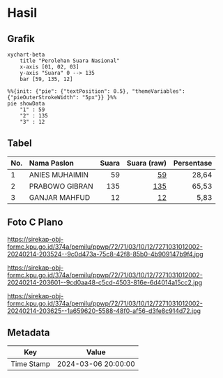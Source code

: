 # Hasil

## Grafik

```mermaid
xychart-beta
    title "Perolehan Suara Nasional"
    x-axis [01, 02, 03]
    y-axis "Suara" 0 --> 135
    bar [59, 135, 12]
```

```mermaid
%%{init: {"pie": {"textPosition": 0.5}, "themeVariables": {"pieOuterStrokeWidth": "5px"}} }%%
pie showData
    "1" : 59
    "2" : 135
    "3" : 12
```

## Tabel

| No. | Nama Paslon    | Suara | Suara (raw) | Persentase |
|:--- |:-------------- | -----:| -----------:| ----------:|
| 1   | ANIES MUHAIMIN | 59    | [59][p-1]   | 28,64      |
| 2   | PRABOWO GIBRAN | 135   | [135][p-2]  | 65,53      |
| 3   | GANJAR MAHFUD  | 12    | [12][p-3]   | 5,83       |


[p-1]: https://github.com/gigit-pemilu/pemilu-2024/blob/main/pilpres/hitung-suara/sub/72-sulawesi-tengah/sub/71-kota-palu/sub/03-palu-selatan/sub/1012-tatura-selatan/sub/002-tps/sub/paslon-1.txt
[p-2]: https://github.com/gigit-pemilu/pemilu-2024/blob/main/pilpres/hitung-suara/sub/72-sulawesi-tengah/sub/71-kota-palu/sub/03-palu-selatan/sub/1012-tatura-selatan/sub/002-tps/sub/paslon-2.txt
[p-3]: https://github.com/gigit-pemilu/pemilu-2024/blob/main/pilpres/hitung-suara/sub/72-sulawesi-tengah/sub/71-kota-palu/sub/03-palu-selatan/sub/1012-tatura-selatan/sub/002-tps/sub/paslon-3.txt

## Foto C Plano

https://sirekap-obj-formc.kpu.go.id/374a/pemilu/ppwp/72/71/03/10/12/7271031012002-20240214-203524--9c0d473a-75c8-42f8-85b0-4b909147b9f4.jpg

https://sirekap-obj-formc.kpu.go.id/374a/pemilu/ppwp/72/71/03/10/12/7271031012002-20240214-203601--9cd0aa48-c5cd-4503-816e-6d4014a15cc2.jpg

https://sirekap-obj-formc.kpu.go.id/374a/pemilu/ppwp/72/71/03/10/12/7271031012002-20240214-203625--1a659620-5588-48f0-af56-d3fe8c914d72.jpg


## Metadata

| Key        | Value               |
| ---------- | ------------------- |
| Time Stamp | 2024-03-06 20:00:00 |



